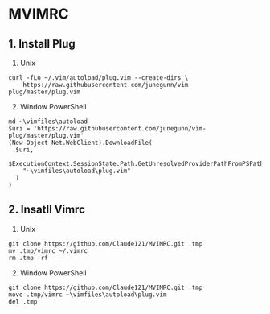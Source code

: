 # MVIMRC

## 1. Install Plug
1. Unix
```
curl -fLo ~/.vim/autoload/plug.vim --create-dirs \
    https://raw.githubusercontent.com/junegunn/vim-plug/master/plug.vim
```
2. Window PowerShell
```
md ~\vimfiles\autoload
$uri = 'https://raw.githubusercontent.com/junegunn/vim-plug/master/plug.vim'
(New-Object Net.WebClient).DownloadFile(
  $uri,
  $ExecutionContext.SessionState.Path.GetUnresolvedProviderPathFromPSPath(
    "~\vimfiles\autoload\plug.vim"
  )
)
```
## 2. Insatll Vimrc
1. Unix
```
git clone https://github.com/Claude121/MVIMRC.git .tmp
mv .tmp/vimrc ~/.vimrc
rm .tmp -rf
```
2. Window PowerShell
```
git clone https://github.com/Claude121/MVIMRC.git .tmp
move .tmp/vimrc ~\vimfiles\autoload\plug.vim
del .tmp
```
